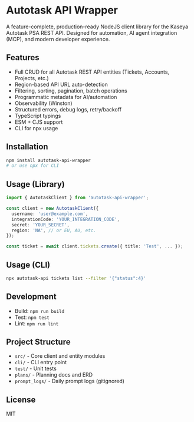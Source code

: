 # Autotask API Wrapper

A feature-complete, production-ready NodeJS client library for the Kaseya Autotask PSA REST API. Designed for automation, AI agent integration (MCP), and modern developer experience.

## Features
- Full CRUD for all Autotask REST API entities (Tickets, Accounts, Projects, etc.)
- Region-based API URL auto-detection
- Filtering, sorting, pagination, batch operations
- Programmatic metadata for AI/automation
- Observability (Winston)
- Structured errors, debug logs, retry/backoff
- TypeScript typings
- ESM + CJS support
- CLI for npx usage

## Installation

```sh
npm install autotask-api-wrapper
# or use npx for CLI
```

## Usage (Library)

```ts
import { AutotaskClient } from 'autotask-api-wrapper';

const client = new AutotaskClient({
  username: 'user@example.com',
  integrationCode: 'YOUR_INTEGRATION_CODE',
  secret: 'YOUR_SECRET',
  region: 'NA', // or EU, AU, etc.
});

const ticket = await client.tickets.create({ title: 'Test', ... });
```

## Usage (CLI)

```sh
npx autotask-api tickets list --filter '{"status":4}'
```

## Development

- Build: `npm run build`
- Test: `npm test`
- Lint: `npm run lint`

## Project Structure
- `src/` - Core client and entity modules
- `cli/` - CLI entry point
- `test/` - Unit tests
- `plans/` - Planning docs and ERD
- `prompt_logs/` - Daily prompt logs (gitignored)

## License
MIT 